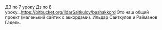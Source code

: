 
ДЗ по 7 уроку
Дз по 8 уроку...https://bitbucket.org/IldarSaitkulov/bashakkord Это наш общий проект (маленький сайтик с аккордами). Ильдар Саиткулов и Райманов Гадель. 

